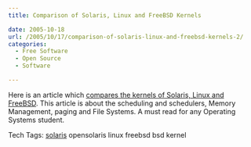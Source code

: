 ```yaml
---
title: Comparison of Solaris, Linux and FreeBSD Kernels

date: 2005-10-18
url: /2005/10/17/comparison-of-solaris-linux-and-freebsd-kernels-2/
categories:
  - Free Software
  - Open Source
  - Software

---
```

Here is an article which [compares the kernels of Solaris, Linux and FreeBSD][1]. This article is about the scheduling and schedulers, Memory Management, paging and File Systems. A must read for any Operating Systems student.

<div>
  Tech Tags: <a rel="tag" href="http://technorati.com/tag/" /> <a rel="tag" href="http://technorati.com/tag/solaris">solaris</a> opensolaris linux freebsd bsd kernel
</div>

 [1]: http://www.opensolaris.org/os/article/2005-10-14_a_comparison_of_solaris__linux__and_freebsd_kernels/